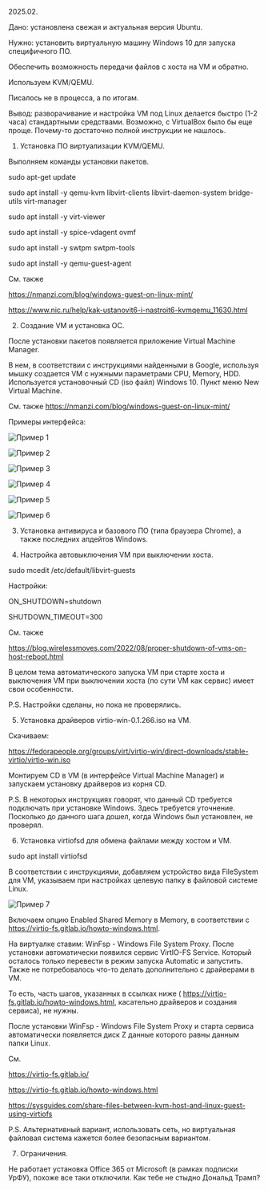 2025.02.

Дано: установлена свежая и актуальная версия Ubuntu.

Нужно: установить виртуальную машину Windows 10 для запуска специфичного ПО.

Обеспечить возможность передачи файлов с хоста на VM и обратно.

Используем KVM/QEMU.

Писалось не в процесса, а по итогам.

Вывод: разворачивание и настройка VM под Linux делается быстро (1-2 часа) стандартными средствами. Возможно, с VirtualBox было бы еще проще. Почему-то достаточно полной инструкции не нашлось.

1) Установка ПО виртуализации KVM/QEMU.

Выполняем команды установки пакетов.

sudo apt-get update

sudo apt install -y qemu-kvm libvirt-clients libvirt-daemon-system bridge-
utils virt-manager

sudo apt install -y virt-viewer

sudo apt install -y spice-vdagent ovmf

sudo apt install -y swtpm swtpm-tools

sudo apt install -y qemu-guest-agent

См. также

https://nmanzi.com/blog/windows-guest-on-linux-mint/

https://www.nic.ru/help/kak-ustanovit6-i-nastroit6-kvmqemu_11630.html

2) Создание VM и установка ОС.

После установки пакетов появляется приложение
Virtual Machine Manager.

В нем, в соответствии с инструкциями найденными в Google, 
используя мышку создается VM с нужными параметрами CPU, Memory, HDD.
Используется установочный CD (iso файл) Windows 10.
Пункт меню New Virtual Machine.

См. также
https://nmanzi.com/blog/windows-guest-on-linux-mint/

Примеры интерфейса:

![Пример 1](https://github.com/VeretennikovAlexander/OS-Public/blob/master/Supplementals/Linux%20KVM%20%26%20QEMU/Create%20a%20new%20virtual%20machine%201.png) 

![Пример 2](https://github.com/VeretennikovAlexander/OS-Public/blob/master/Supplementals/Linux%20KVM%20%26%20QEMU/Create%20a%20new%20virtual%20machine%202.png) 

![Пример 3](https://github.com/VeretennikovAlexander/OS-Public/blob/master/Supplementals/Linux%20KVM%20%26%20QEMU/Create%20a%20new%20virtual%20machine%203.png) 

![Пример 4](https://github.com/VeretennikovAlexander/OS-Public/blob/master/Supplementals/Linux%20KVM%20%26%20QEMU/Create%20a%20new%20virtual%20machine%204.png) 
 
![Пример 5](https://github.com/VeretennikovAlexander/OS-Public/blob/master/Supplementals/Linux%20KVM%20%26%20QEMU/Create%20a%20new%20virtual%20machine%205.png) 

![Пример 6](https://github.com/VeretennikovAlexander/OS-Public/blob/master/Supplementals/Linux%20KVM%20%26%20QEMU/Create%20a%20new%20virtual%20machine%206.png) 

3) Установка антивируса и базового ПО (типа браузера Chrome), а также
последних апдейтов Windows.

4) Настройка автовыключения VM при выключении хоста.

sudo mcedit /etc/default/libvirt-guests

Настройки:

ON_SHUTDOWN=shutdown

SHUTDOWN_TIMEOUT=300

См. также

https://blog.wirelessmoves.com/2022/08/proper-shutdown-of-vms-on-host-reboot.html

В целом тема автоматического запуска VM
при старте хоста и выключения VM при выключении хоста (по сути VM как сервис) имеет свои особенности.

P.S. Настройки сделаны, но пока не проверялись.

5) Установка драйверов virtio-win-0.1.266.iso на VM.

Скачиваем:

https://fedorapeople.org/groups/virt/virtio-win/direct-downloads/stable-virtio/virtio-win.iso

Монтируем CD в VM (в интерфейсе Virtual Machine Manager) и запускаем установку драйверов из корня CD.

P.S. В некоторых инструкциях говорят, что данный CD требуется подключать при
установке Windows. Здесь требуется уточнение. Посколько до данного шага дошел, когда Windows был установлен, не проверял.

6) Установка virtiofsd для обмена файлами между хостом и VM.

sudo apt install virtiofsd

В соответствии с инструкциями, добавляем устройство вида FileSystem для VM,
указываем при настройках целевую папку в файловой системе Linux.

![Пример 7](https://github.com/VeretennikovAlexander/OS-Public/blob/master/Supplementals/Linux%20KVM%20%26%20QEMU/FileSystem%20share.png) 

Включаем опцию Enabled Shared Memory в Memory, в
соответствии с https://virtio-fs.gitlab.io/howto-windows.html.

На виртуалке ставим:
WinFsp - Windows File System Proxy.
После установки автоматически появился сервис VirtIO-FS Service.
Который осталось только перевести в режим запуска Automatic и запустить.
Также не потребовалось что-то делать дополнительно с драйверами в VM.

То есть, часть шагов, указанных в ссылках ниже (
https://virtio-fs.gitlab.io/howto-windows.html,
касательно драйверов и создания сервиса), не нужны.

После установки WinFsp - Windows File System Proxy и старта сервиса
автоматически появляется диск Z данные которого равны данным папки Linux.

См.

https://virtio-fs.gitlab.io/

https://virtio-fs.gitlab.io/howto-windows.html

https://sysguides.com/share-files-between-kvm-host-and-linux-guest-using-virtiofs

P.S. Альтернативный вариант, использовать сеть, но виртуальная файловая система кажется более безопасным вариантом.

7. Ограничения.

Не работает установка Office 365 от Microsoft (в рамках подписки УрФУ), похоже все таки отключили. Как тебе не стыдно Дональд Трамп?

